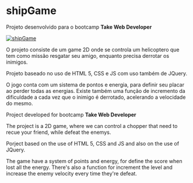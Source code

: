 # shipGame
Projeto desenvolvido para o bootcamp **Take Web Developer**

[![shipGame](https://media2.giphy.com/media/JkGkPOiRFqCm63pRQV/giphy.gif?cid=790b7611af25fc99b92deaa0bdd2b25b0d83fbfb8875018d&rid=giphy.gif&ct=g "shipGame")](https://media2.giphy.com/media/JkGkPOiRFqCm63pRQV/giphy.gif?cid=790b7611af25fc99b92deaa0bdd2b25b0d83fbfb8875018d&rid=giphy.gif&ct=g "shipGame")

O projeto consiste de um game 2D onde se controla um helicoptero que tem como missão resgatar seu amigo, enquanto precisa derrotar os inimigos.

Projeto baseado no uso de HTML 5, CSS e JS com uso também de JQuery.

O jogo conta com um sistema de pontos e energia, para definir seu placar ao perder todas as energias.
Existe também uma função de incremento da dificuldade a cada vez que o inimigo é derrotado, acelerando a velocidade do mesmo.

Project developed for bootcamp **Take Web Developer**

The project is a 2D game, where we can control a chopper that need to recue your friend, while defeat the enemys.

Porject based on the use of HTML 5, CSS and JS and also on the use of JQuery.

The game have a system of points and energy, for define the score when lost all the energy.
There's also a function for increment the level and increase the enemy velocity every time they're defeat.
